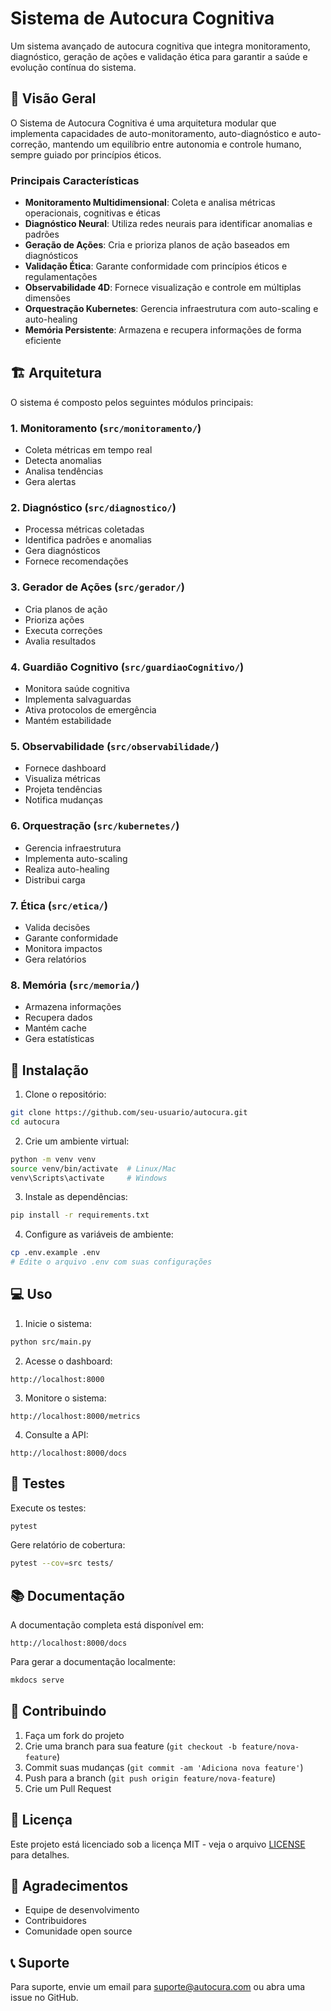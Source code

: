 # Sistema de Autocura Cognitiva

Um sistema avançado de autocura cognitiva que integra monitoramento, diagnóstico, geração de ações e validação ética para garantir a saúde e evolução contínua do sistema.

## 🎯 Visão Geral

O Sistema de Autocura Cognitiva é uma arquitetura modular que implementa capacidades de auto-monitoramento, auto-diagnóstico e auto-correção, mantendo um equilíbrio entre autonomia e controle humano, sempre guiado por princípios éticos.

### Principais Características

- **Monitoramento Multidimensional**: Coleta e analisa métricas operacionais, cognitivas e éticas
- **Diagnóstico Neural**: Utiliza redes neurais para identificar anomalias e padrões
- **Geração de Ações**: Cria e prioriza planos de ação baseados em diagnósticos
- **Validação Ética**: Garante conformidade com princípios éticos e regulamentações
- **Observabilidade 4D**: Fornece visualização e controle em múltiplas dimensões
- **Orquestração Kubernetes**: Gerencia infraestrutura com auto-scaling e auto-healing
- **Memória Persistente**: Armazena e recupera informações de forma eficiente

## 🏗️ Arquitetura

O sistema é composto pelos seguintes módulos principais:

### 1. Monitoramento (`src/monitoramento/`)
- Coleta métricas em tempo real
- Detecta anomalias
- Analisa tendências
- Gera alertas

### 2. Diagnóstico (`src/diagnostico/`)
- Processa métricas coletadas
- Identifica padrões e anomalias
- Gera diagnósticos
- Fornece recomendações

### 3. Gerador de Ações (`src/gerador/`)
- Cria planos de ação
- Prioriza ações
- Executa correções
- Avalia resultados

### 4. Guardião Cognitivo (`src/guardiaoCognitivo/`)
- Monitora saúde cognitiva
- Implementa salvaguardas
- Ativa protocolos de emergência
- Mantém estabilidade

### 5. Observabilidade (`src/observabilidade/`)
- Fornece dashboard
- Visualiza métricas
- Projeta tendências
- Notifica mudanças

### 6. Orquestração (`src/kubernetes/`)
- Gerencia infraestrutura
- Implementa auto-scaling
- Realiza auto-healing
- Distribui carga

### 7. Ética (`src/etica/`)
- Valida decisões
- Garante conformidade
- Monitora impactos
- Gera relatórios

### 8. Memória (`src/memoria/`)
- Armazena informações
- Recupera dados
- Mantém cache
- Gera estatísticas

## 🚀 Instalação

1. Clone o repositório:
```bash
git clone https://github.com/seu-usuario/autocura.git
cd autocura
```

2. Crie um ambiente virtual:
```bash
python -m venv venv
source venv/bin/activate  # Linux/Mac
venv\Scripts\activate     # Windows
```

3. Instale as dependências:
```bash
pip install -r requirements.txt
```

4. Configure as variáveis de ambiente:
```bash
cp .env.example .env
# Edite o arquivo .env com suas configurações
```

## 💻 Uso

1. Inicie o sistema:
```bash
python src/main.py
```

2. Acesse o dashboard:
```
http://localhost:8000
```

3. Monitore o sistema:
```
http://localhost:8000/metrics
```

4. Consulte a API:
```
http://localhost:8000/docs
```

## 🧪 Testes

Execute os testes:
```bash
pytest
```

Gere relatório de cobertura:
```bash
pytest --cov=src tests/
```

## 📚 Documentação

A documentação completa está disponível em:
```
http://localhost:8000/docs
```

Para gerar a documentação localmente:
```bash
mkdocs serve
```

## 🤝 Contribuindo

1. Faça um fork do projeto
2. Crie uma branch para sua feature (`git checkout -b feature/nova-feature`)
3. Commit suas mudanças (`git commit -am 'Adiciona nova feature'`)
4. Push para a branch (`git push origin feature/nova-feature`)
5. Crie um Pull Request

## 📝 Licença

Este projeto está licenciado sob a licença MIT - veja o arquivo [LICENSE](LICENSE) para detalhes.

## 🙏 Agradecimentos

- Equipe de desenvolvimento
- Contribuidores
- Comunidade open source

## 📞 Suporte

Para suporte, envie um email para suporte@autocura.com ou abra uma issue no GitHub. 